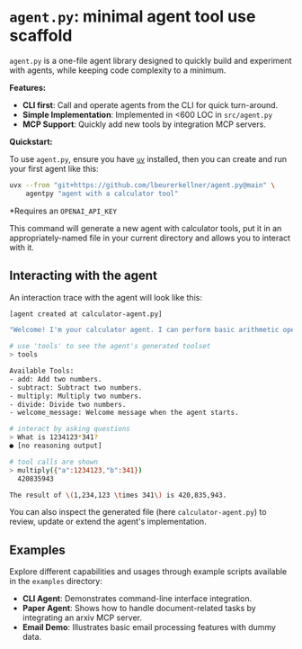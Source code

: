 # `agent.py`: minimal agent tool use scaffold

`agent.py` is a one-file agent library designed to quickly build and experiment with agents, while keeping code complexity to a minimum.

**Features:**

- **CLI first**: Call and operate agents from the CLI for quick turn-around.
- **Simple Implementation**: Implemented in <600 LOC in `src/agent.py`
- **MCP Support**: Quickly add new tools by integration MCP servers.

**Quickstart:**

To use `agent.py`, ensure you have [`uv`](https://docs.astral.sh/uv/) installed, then you can create and run your first agent like this:

```bash
uvx --from "git+https://github.com/lbeurerkellner/agent.py@main" \
    agentpy "agent with a calculator tool"
```

*Requires an `OPENAI_API_KEY`

This command will generate a new agent with calculator tools, put it in an appropriately-named file in your current directory and allows you to interact with it.

## Interacting with the agent

An interaction trace with the agent will look like this:

```bash
[agent created at calculator-agent.py]

"Welcome! I'm your calculator agent. I can perform basic arithmetic operations like addition, subtraction, multiplication, and division.(type 'tools' for a list of tools, 'exit' to termiante the agent)"

# use 'tools' to see the agent's generated toolset
> tools 

Available Tools:
- add: Add two numbers.
- subtract: Subtract two numbers.
- multiply: Multiply two numbers.
- divide: Divide two numbers.
- welcome_message: Welcome message when the agent starts.

# interact by asking questions
> What is 1234123*341?
● [no reasoning output]

# tool calls are shown
> multiply({"a":1234123,"b":341})
  420835943

The result of \(1,234,123 \times 341\) is 420,835,943.
```

You can also inspect the generated file (here `calculator-agent.py`) to review, update or extend the agent's implementation.

## Examples

Explore different capabilities and usages through example scripts available in the `examples` directory:

- **CLI Agent**: Demonstrates command-line interface integration.
- **Paper Agent**: Shows how to handle document-related tasks by integrating an arxiv MCP server.
- **Email Demo**: Illustrates basic email processing features with dummy data.
